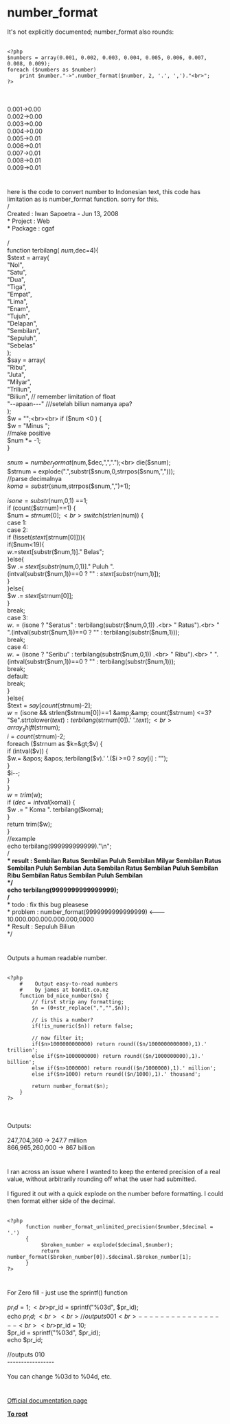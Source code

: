 # number_format



It&apos;s not explicitly documented; number_format also rounds:<br><br>

```
<?php
$numbers = array(0.001, 0.002, 0.003, 0.004, 0.005, 0.006, 0.007, 0.008, 0.009);
foreach ($numbers as $number)
    print $number."->".number_format($number, 2, '.', ',')."<br>";
?>
```
<br><br>0.001-&gt;0.00<br>0.002-&gt;0.00<br>0.003-&gt;0.00<br>0.004-&gt;0.00<br>0.005-&gt;0.01<br>0.006-&gt;0.01<br>0.007-&gt;0.01<br>0.008-&gt;0.01<br>0.009-&gt;0.01  

#

here is the code to convert number to Indonesian text, this code has limitation as is number_format function. sorry for this.<br>/*<br>* Created : Iwan Sapoetra - Jun 13, 2008<br>* Project : Web<br>* Package : cgaf<br>*<br>*/<br>function terbilang( $num ,$dec=4){<br>    $stext = array(<br>        "Nol",<br>        "Satu",<br>        "Dua",<br>        "Tiga",<br>        "Empat",<br>        "Lima",<br>        "Enam",<br>        "Tujuh",<br>        "Delapan",<br>        "Sembilan",<br>        "Sepuluh",<br>        "Sebelas"<br>    );<br>    $say  = array(<br>        "Ribu",<br>        "Juta",<br>        "Milyar",<br>        "Triliun",<br>        "Biliun", // remember limitation of float<br>        "--apaan---" ///setelah biliun namanya apa?<br>    );<br>    $w = "";<br><br>    if ($num &lt;0 ) {<br>        $w  = "Minus ";<br>        //make positive<br>        $num *= -1;<br>    }<br><br>    $snum = number_format($num,$dec,",",".");<br>    die($snum);<br>    $strnum =  explode(".",substr($snum,0,strrpos($snum,",")));<br>    //parse decimalnya<br>    $koma = substr($snum,strrpos($snum,",")+1);<br><br>    $isone = substr($num,0,1)  ==1;<br>    if (count($strnum)==1) {<br>        $num = $strnum[0];<br>        switch (strlen($num)) {<br>            case 1:<br>            case 2:<br>                if (!isset($stext[$strnum[0]])){<br>                    if($num&lt;19){<br>                        $w .=$stext[substr($num,1)]." Belas";<br>                    }else{<br>                        $w .= $stext[substr($num,0,1)]." Puluh ".<br>                            (intval(substr($num,1))==0 ? "" : $stext[substr($num,1)]);<br>                    }<br>                }else{<br>                    $w .= $stext[$strnum[0]];<br>                }<br>                break;<br>            case 3:<br>                $w .=  ($isone ? "Seratus" : terbilang(substr($num,0,1)) .<br>                    " Ratus").<br>                    " ".(intval(substr($num,1))==0 ? "" : terbilang(substr($num,1)));<br>                break;<br>            case 4:<br>                $w .=  ($isone ? "Seribu" : terbilang(substr($num,0,1)) .<br>                    " Ribu").<br>                    " ".(intval(substr($num,1))==0 ? "" : terbilang(substr($num,1)));<br>                break;<br>            default:<br>                break;<br>        }<br>    }else{<br>        $text = $say[count($strnum)-2];<br>        $w = ($isone &amp;&amp; strlen($strnum[0])==1 &amp;&amp; count($strnum) &lt;=3? "Se".strtolower($text) : terbilang($strnum[0]).&apos; &apos;.$text);<br>        array_shift($strnum);<br>        $i =count($strnum)-2;<br>        foreach ($strnum as $k=&gt;$v) {<br>            if (intval($v)) {<br>                $w.= &apos; &apos;.terbilang($v).&apos; &apos;.($i &gt;=0 ? $say[$i] : "");<br>            }<br>            $i--;<br>        }<br>    }<br>    $w = trim($w);<br>    if ($dec = intval($koma)) {<br>        $w .= " Koma ". terbilang($koma);<br>    }<br>    return trim($w);<br>}<br>//example<br>echo terbilang(999999999999)."\n";<br>/**<br> * result : Sembilan Ratus Sembilan Puluh Sembilan Milyar Sembilan Ratus Sembilan Puluh Sembilan Juta Sembilan Ratus Sembilan Puluh Sembilan Ribu Sembilan Ratus Sembilan Puluh Sembilan<br> */<br>echo terbilang(9999999999999999);<br>/**<br> * todo : fix this bug pleasese<br> * problem : number_format(9999999999999999) &lt;--- 10.000.000.000.000.000,0000<br> * Result : Sepuluh Biliun<br> */  

#

Outputs a human readable number.<br><br>

```
<?php
    #    Output easy-to-read numbers
    #    by james at bandit.co.nz
    function bd_nice_number($n) {
        // first strip any formatting;
        $n = (0+str_replace(",","",$n));
        
        // is this a number?
        if(!is_numeric($n)) return false;
        
        // now filter it;
        if($n>1000000000000) return round(($n/1000000000000),1).' trillion';
        else if($n>1000000000) return round(($n/1000000000),1).' billion';
        else if($n>1000000) return round(($n/1000000),1).' million';
        else if($n>1000) return round(($n/1000),1).' thousand';
        
        return number_format($n);
    }
?>
```
<br><br>Outputs:<br><br>247,704,360 -&gt; 247.7 million<br>866,965,260,000 -&gt; 867 billion  

#

I ran across an issue where I wanted to keep the entered precision of a real value, without arbitrarily rounding off what the user had submitted.<br><br>I figured it out with a quick explode on the number before formatting. I could then format either side of the decimal.<br><br>

```
<?php
      function number_format_unlimited_precision($number,$decimal = '.')
      {
           $broken_number = explode($decimal,$number);
           return number_format($broken_number[0]).$decimal.$broken_number[1];
      }
?>
```
  

#

For Zero fill - just use the sprintf() function<br><br>$pr_id = 1;<br>$pr_id = sprintf("%03d", $pr_id);<br>echo $pr_id;<br><br>//outputs 001<br>-----------------<br><br>$pr_id = 10;<br>$pr_id = sprintf("%03d", $pr_id);<br>echo $pr_id;<br><br>//outputs 010<br>-----------------<br><br>You can change %03d to %04d, etc.  

#

[Official documentation page](https://www.php.net/manual/en/function.number-format.php)

**[To root](/README.md)**